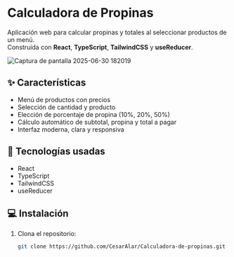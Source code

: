 # Calculadora de Propinas

Aplicación web para calcular propinas y totales al seleccionar productos de un menú.  
Construida con **React**, **TypeScript**, **TailwindCSS** y **useReducer**.

![Captura de pantalla 2025-06-30 182019](https://github.com/user-attachments/assets/a8a63c83-9b0f-4be3-b95b-75e6df4b00be)

## ✨ Características

- Menú de productos con precios
- Selección de cantidad y producto
- Elección de porcentaje de propina (10%, 20%, 50%)
- Cálculo automático de subtotal, propina y total a pagar
- Interfaz moderna, clara y responsiva

## 🚀 Tecnologías usadas

- React
- TypeScript
- TailwindCSS
- useReducer

## 💻 Instalación


1. Clona el repositorio:
   ```bash
   git clone https://github.com/CesarAlar/Calculadora-de-propinas.git

  
